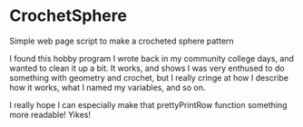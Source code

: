 # CrochetSphere
Simple web page script to make a crocheted sphere pattern

I found this hobby program I wrote back in my community college days, and wanted to clean it up a bit.  It works, and shows I was very enthused to do something with geometry and crochet, but I really cringe at how I describe how it works, what I named my variables, and so on.

I really hope I can especially make that prettyPrintRow function something more readable!  Yikes!
